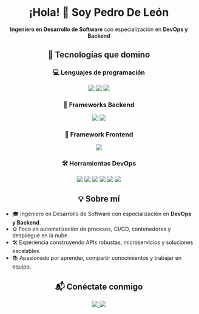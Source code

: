 <!-- Encabezado -->
<h1 align="center">¡Hola! 👋 Soy Pedro De León</h1>
<p align="center"><strong>Ingeniero en Desarrollo de Software</strong> con especialización en <strong>DevOps y Backend</strong></p>

<!-- Tecnologías -->
<h2 align="center">🚀 Tecnologías que domino</h2>

<!-- Lenguajes base -->
<h3 align="center">💻 Lenguajes de programación</h3>
<p align="center">
  <img src="https://img.shields.io/badge/Java-ED8B00?style=for-the-badge&logo=java&logoColor=white"/>
  <img src="https://img.shields.io/badge/C%23-239120?style=for-the-badge&logo=c-sharp&logoColor=white"/>
  <img src="https://img.shields.io/badge/JavaScript-F7DF1E?style=for-the-badge&logo=javascript&logoColor=black"/>
</p>

<!-- Frameworks Backend -->
<h3 align="center">🧩 Frameworks Backend</h3>
<p align="center">
  <img src="https://img.shields.io/badge/.NET-512BD4?style=for-the-badge&logo=dotnet&logoColor=white"/>
  <img src="https://img.shields.io/badge/Spring-6DB33F?style=for-the-badge&logo=spring&logoColor=white"/>
</p>

<!-- Framework Frontend -->
<h3 align="center">🎨 Framework Frontend</h3>
<p align="center">
  <img src="https://img.shields.io/badge/Angular-DD0031?style=for-the-badge&logo=angular&logoColor=white"/>
</p>

<!-- DevOps Tools -->
<h3 align="center">🛠️ Herramientas DevOps</h3>
<p align="center">
  <img src="https://img.shields.io/badge/AWS-232F3E?style=for-the-badge&logo=amazon-aws&logoColor=white"/>
  <img src="https://img.shields.io/badge/Azure-0078D4?style=for-the-badge&logo=microsoftazure&logoColor=white"/>
  <img src="https://img.shields.io/badge/Docker-2496ED?style=for-the-badge&logo=docker&logoColor=white"/>
  <img src="https://img.shields.io/badge/Jenkins-D24939?style=for-the-badge&logo=jenkins&logoColor=white"/>
  <img src="https://img.shields.io/badge/Git-F05032?style=for-the-badge&logo=git&logoColor=white"/>
  <img src="https://img.shields.io/badge/GitHub-181717?style=for-the-badge&logo=github&logoColor=white"/>
</p>

<!-- Sobre mí -->
<h2 align="center">💡 Sobre mí</h2>
<ul>
  <li>🎓 Ingeniero en Desarrollo de Software con especialización en <strong>DevOps y Backend</strong>.</li>
  <li>⚙️ Foco en automatización de procesos, CI/CD, contenedores y despliegue en la nube.</li>
  <li>🛠️ Experiencia construyendo APIs robustas, microservicios y soluciones escalables.</li>
  <li>📚 Apasionado por aprender, compartir conocimientos y trabajar en equipo.</li>
</ul>

<!-- Contacto -->
<h2 align="center">📬 Conéctate conmigo</h2>
<p align="center">
  <a href="https://github.com/pedrodeleondev" target="_blank">
    <img src="https://img.shields.io/badge/GitHub-pedrodeleondev-181717?style=for-the-badge&logo=github&logoColor=white"/>
  </a>
  <a href="https://www.linkedin.com/in/pedro-de-león-120356272/" target="_blank">
    <img src="https://img.shields.io/badge/LinkedIn-pedro--de--león--120356272-0A66C2?style=for-the-badge&logo=linkedin&logoColor=white"/>
  </a>
</p>
